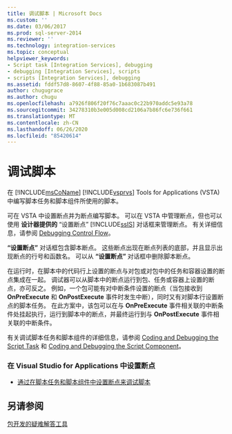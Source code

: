```yaml
---
title: 调试脚本 | Microsoft Docs
ms.custom: ''
ms.date: 03/06/2017
ms.prod: sql-server-2014
ms.reviewer: ''
ms.technology: integration-services
ms.topic: conceptual
helpviewer_keywords:
- Script task [Integration Services], debugging
- debugging [Integration Services], scripts
- scripts [Integration Services], debugging
ms.assetid: fddf57d8-8607-4f88-85a0-1b683087b491
author: chugugrace
ms.author: chugu
ms.openlocfilehash: a7926f806f20f76c7aaac0c22b970addc5e93a78
ms.sourcegitcommit: 34278310b3e005d008cd2106a7b86fc6e736f661
ms.translationtype: MT
ms.contentlocale: zh-CN
ms.lasthandoff: 06/26/2020
ms.locfileid: "85420614"
---
```

# <a name="debugging-script"></a>调试脚本
  在 [!INCLUDE[msCoName](../../includes/msconame-md.md)] [!INCLUDE[vsprvs](../../includes/vsprvs-md.md)] Tools for Applications (VSTA) 中编写脚本任务和脚本组件所使用的脚本。  
  
 可在 VSTA 中设置断点并为断点编写脚本。 可以在 VSTA 中管理断点，但也可以使用 **设计器提供的** “设置断点” [!INCLUDE[ssIS](../../includes/ssis-md.md)] 对话框来管理断点。 有关详细信息，请参阅 [Debugging Control Flow](debugging-control-flow.md)。  
  
 **“设置断点”** 对话框包含脚本断点。 这些断点出现在断点列表的底部，并且显示出现断点的行号和函数名。 可以从 **“设置断点”** 对话框中删除脚本断点。  
  
 在运行时，在脚本中的代码行上设置的断点与对包或对包中的任务和容器设置的断点集成在一起。 调试器可以从脚本中的断点运行到包、任务或容器上设置的断点，亦可反之。 例如，一个包可能有对中断条件设置的断点（当包接收到 **OnPreExecute** 和 **OnPostExecute** 事件时发生中断），同时又有对脚本行设置断点的脚本任务。 在此方案中，该包可以在与 **OnPreExecute** 事件相关联的中断条件处挂起执行，运行到脚本中的断点，并最终运行到与 **OnPostExecute** 事件相关联的中断条件。  
  
 有关调试脚本任务和脚本组件的详细信息，请参阅 [Coding and Debugging the Script Task](../extending-packages-scripting/task/coding-and-debugging-the-script-task.md) 和 [Coding and Debugging the Script Component](../extending-packages-scripting/data-flow-script-component/coding-and-debugging-the-script-component.md)。  
  
### <a name="to-set-a-breakpoint-in-visual-studio-for-applications"></a>在 Visual Studio for Applications 中设置断点  
  
-   [通过在脚本任务和脚本组件中设置断点来调试脚本](../extending-packages-scripting/debug-a-script-by-setting-breakpoints-in-a-script-task-and-script-component.md)  
  
## <a name="see-also"></a>另请参阅  
 [包开发的疑难解答工具](troubleshooting-tools-for-package-development.md)  
  
  
